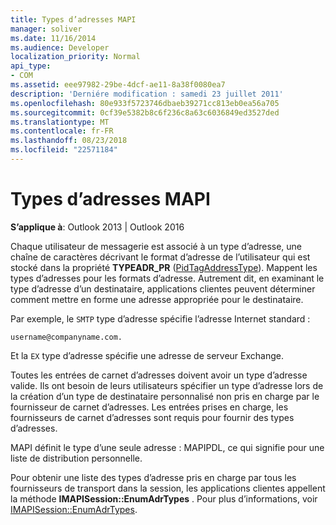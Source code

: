 ```yaml
---
title: Types d’adresses MAPI
manager: soliver
ms.date: 11/16/2014
ms.audience: Developer
localization_priority: Normal
api_type:
- COM
ms.assetid: eee97982-29be-4dcf-ae11-8a38f0080ea7
description: 'Derniére modification : samedi 23 juillet 2011'
ms.openlocfilehash: 80e933f5723746dbaeb39271cc813eb0ea56a705
ms.sourcegitcommit: 0cf39e5382b8c6f236c8a63c6036849ed3527ded
ms.translationtype: MT
ms.contentlocale: fr-FR
ms.lasthandoff: 08/23/2018
ms.locfileid: "22571184"
---
```

# <a name="mapi-address-types"></a>Types d’adresses MAPI

  
  
**S’applique à**: Outlook 2013 | Outlook 2016 
  
Chaque utilisateur de messagerie est associé à un type d’adresse, une chaîne de caractères décrivant le format d’adresse de l’utilisateur qui est stocké dans la propriété **TYPEADR_PR** ([PidTagAddressType](pidtagaddresstype-canonical-property.md)). Mappent les types d’adresses pour les formats d’adresse. Autrement dit, en examinant le type d’adresse d’un destinataire, applications clientes peuvent déterminer comment mettre en forme une adresse appropriée pour le destinataire. 
  
Par exemple, le `SMTP` type d’adresse spécifie l’adresse Internet standard : 
  
 `username@companyname.com.`
  
Et la `EX` type d’adresse spécifie une adresse de serveur Exchange. 
  
Toutes les entrées de carnet d’adresses doivent avoir un type d’adresse valide. Ils ont besoin de leurs utilisateurs spécifier un type d’adresse lors de la création d’un type de destinataire personnalisé non pris en charge par le fournisseur de carnet d’adresses. Les entrées prises en charge, les fournisseurs de carnet d’adresses sont requis pour fournir des types d’adresses. 
  
MAPI définit le type d’une seule adresse : MAPIPDL, ce qui signifie pour une liste de distribution personnelle.
  
Pour obtenir une liste des types d’adresse pris en charge par tous les fournisseurs de transport dans la session, les applications clientes appellent la méthode **IMAPISession::EnumAdrTypes** . Pour plus d’informations, voir [IMAPISession::EnumAdrTypes](imapisession-enumadrtypes.md).
  

